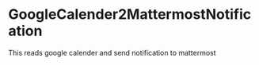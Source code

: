 # GoogleCalender2MattermostNotification
This reads google calender and send notification to mattermost
